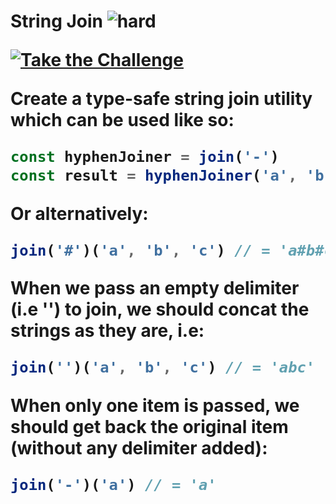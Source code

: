 <!--info-header-start--><h1>String Join <img src="https://img.shields.io/badge/-hard-de3d37" alt="hard"/> <p><a href="https://tsch.js.org/847/play" target="_blank"><img src="https://img.shields.io/badge/-Take%20the%20Challenge-3178c6?logo=typescript&logoColor=white" alt="Take the Challenge"/></a> </p><!--info-header-end-->

Create a type-safe string join utility which can be used like so:

```ts
const hyphenJoiner = join('-')
const result = hyphenJoiner('a', 'b', 'c') // = 'a-b-c'
```

Or alternatively:

```ts
join('#')('a', 'b', 'c') // = 'a#b#c'
```

When we pass an empty delimiter (i.e '') to join, we should concat the strings as they are, i.e:

```ts
join('')('a', 'b', 'c') // = 'abc'
```

When only one item is passed, we should get back the original item (without any delimiter added):

```ts
join('-')('a') // = 'a'
```
